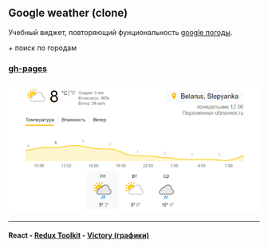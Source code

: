 ## Google weather (clone)

Учебный виджет, повторяющий фунциональность 
[google погоды](https://www.google.com/search?q=%D0%BF%D0%BE%D0%B3%D0%BE%D0%B4%D0%B0).

_+_ поиск по городам

### [gh-pages](https://rybakovlg.github.io/google-weather-copy/)

![google-weather-copy.gif](https://github.com/RybakovLG/google-weather-copy/blob/master/src/google-weather-copy.gif?raw=true)

---
#### React - [Redux Toolkit](https://redux-toolkit.js.org/) - [Victory (графики)](https://formidable.com/open-source/victory/)

